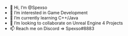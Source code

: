 - 👋 Hi, I’m @Spexso
- 👀 I’m interested in Game Development
- 🌱 I’m currently learning C++/Java
- 💞️ I’m looking to collaborate on Unreal Engine 4 Projects
- 📫 Reach me on Discord => Spexso#8883

<!---
Spexso/Spexso is a ✨ special ✨ repository because its `README.md` (this file) appears on your GitHub profile.
You can click the Preview link to take a look at your changes.
--->
